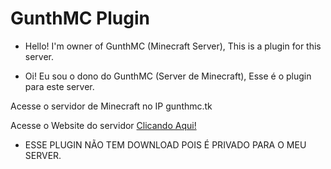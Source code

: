 # GunthMC Plugin
- Hello! I'm owner of GunthMC (Minecraft Server), This is a plugin for this server.

- Oi! Eu sou o dono do GunthMC (Server de Minecraft), Esse é o plugin para este server.

Acesse o servidor de Minecraft no IP gunthmc.tk

Acesse o Website do servidor [Clicando Aqui!](https://www.gunthmc.tk)

- ESSE PLUGIN NÃO TEM DOWNLOAD POIS É PRIVADO PARA O MEU SERVER.
